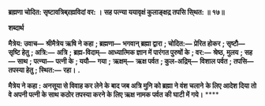 **ब्रह्मणा चोदित: सृष्टावत्रिब्र्रह्मविदां वर: ।** **सह पत्न्या ययावृक्षं कुलाङ्क्षद्र तपसि सि्थत: ॥ १७॥** 

**शब्दार्थ** 

**मैत्रेय: उवाच—** **श्रीमैत्रेय ऋषि ने कहा** **; ब्रह्मणा—** **भगवान् ब्रह्मा द्वारा** **; चोदित:—** **प्रेरित होकर** **; सृष्टौ—** **सृष्टि हेतु** **; अत्रि:—** **अत्रि** **;** **ब्रह्म-विदाम्—** **आध्यात्मिक ज्ञान में पारंगत पुरुषों के** **; वर:—** **श्रेष्ठ, मुलय** **; सह—** **साथ** **; पत्न्या—** **पत्नी के** **; ययौ—** **गया** **;** **ऋक्षम्—** **ऋक्ष पर्वत** **; कुल-अद्रिम्—** **विशाल पर्वत** **; तपसि—** **तपस्या हेतु** **; स्थित:—** **रहा।** **.** 

**मैत्रेय ने कहा : अनसूया से विवाह कर लेने के बाद जब अत्रि मुनि को ब्रह्मा ने वंश चलाने** **के लिए आदेश दिया तो वे अपनी पत्नी के साथ कठोर तपस्या करने के लिए ऋक्ष नामक पर्वत** **की घाटी में गये।** **** 